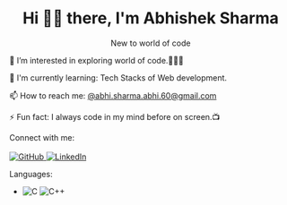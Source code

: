 
  <h1 align = "center">Hi 👋🏻 there, I'm Abhishek Sharma </h1>
  <p align="center">New to world of code</p>

👀 I’m interested in exploring world of code.🧑🏻‍💻

🌱 I'm currently learning: Tech Stacks of Web development.

📫 How to reach me: [@abhi.sharma.abhi.60@gmail.com](mailto:abhi.sharma.abhi.60@gmail.com)
  
⚡ Fun fact:
I always code in my mind before on screen.📺


Connect with me:<br></br>
 <a href="https://github.com/abhi-sharma-60">
  <img src="https://img.shields.io/badge/-GitHub-181717?style=flat&logo=github&logoColor=white" alt="GitHub" />
</a>
 <a href="https://www.linkedin.com/in/abhishek-sharma-mnnit27/">
  <img src="https://img.shields.io/badge/-LinkedIn-0077B5?style=flat&logo=linkedin&logoColor=white" alt="LinkedIn" />
</a>

Languages:
- ![C](https://img.shields.io/badge/-C-A8B9CC?style=flat&logo=c&logoColor=black) ![C++](https://img.shields.io/badge/-C++-00599C?style=flat&logo=c%2B%2B&logoColor=white)

  

<!---
abhi-sharma-60/abhi-sharma-60 is a ✨ special ✨ repository because its `README.md` (this file) appears on your GitHub profile.
You can click the Preview link to take a look at your changes.
--->
